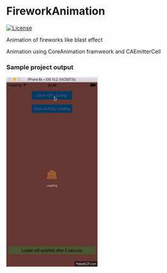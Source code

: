 # FireworkAnimation

[![License](http://img.shields.io/:license-mit-blue.svg)](https://github.com/PayalUmraliya/FireworkAnimation/blob/master/LICENSE)

Animation of fireworks like blast effect

Animation using CoreAnimation framweork and CAEmitterCell 

### Sample project output

<img src="https://github.com/PayalUmraliya/PUGifLoaderControl/blob/master/projectoutput.gif" width="240" height="500" />
